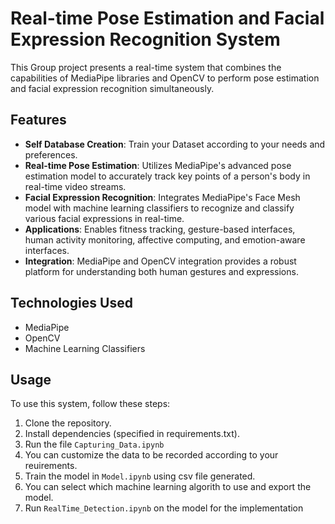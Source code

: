 # Real-time Pose Estimation and Facial Expression Recognition System

This Group project presents a real-time system that combines the capabilities of MediaPipe libraries and OpenCV to perform pose estimation and facial expression recognition simultaneously.

## Features

- **Self Database Creation**: Train your Dataset according to your needs and preferences. 
- **Real-time Pose Estimation**: Utilizes MediaPipe's advanced pose estimation model to accurately track key points of a person's body in real-time video streams.
- **Facial Expression Recognition**: Integrates MediaPipe's Face Mesh model with machine learning classifiers to recognize and classify various facial expressions in real-time.
- **Applications**: Enables fitness tracking, gesture-based interfaces, human activity monitoring, affective computing, and emotion-aware interfaces.
- **Integration**: MediaPipe and OpenCV integration provides a robust platform for understanding both human gestures and expressions.

## Technologies Used

- MediaPipe
- OpenCV
- Machine Learning Classifiers

## Usage

To use this system, follow these steps:

1. Clone the repository.
2. Install dependencies (specified in requirements.txt).
3. Run the file `Capturing_Data.ipynb`
4. You can customize the data to be recorded according to your reuirements.
5. Train the model in `Model.ipynb` using csv file generated.
6. You can select which machine learning algorith to use and export the model.
7. Run `RealTime_Detection.ipynb` on the model for the implementation